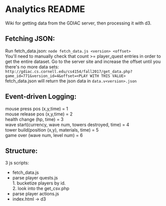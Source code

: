 Analytics README  
================  
Wiki for getting data from the GDIAC server, then processing it with d3.  
  
Fetching JSON:
--------------
Run fetch_data.json: `node fetch_data.js <version> <offset>`  
You'll need to manually check that count >= player_quest entries in order to get the entire dataset. Go to the server site and increase the offset until you there's no more data sets: `http://gdiac.cs.cornell.edu/cs4154/fall2017/get_data.php?game_id=771&version_id=4&offset=<PLAY WITH THIS VALUE>`  
fetch_data.json will return the json data in `data.v<version>.json`  
  
Event-driven Logging:  
---------------------  
mouse press pos (x,y,time) = 1  
mouse release pos (x,y,time) = 2  
health change (hp, time) = 3  
wave start(currency, wave num, towers destroyed, time) = 4  
tower build(position (x,y), materials, time) = 5  
game over (wave num, level num) = 6  

Structure:
----------
3 js scripts:  
*   fetch_data.js
*   parse player quests.js  
        1.  bucketize players by id.  
        2.  look into the get_csv.php  
*   parse player actions.js
*   index.html -> d3